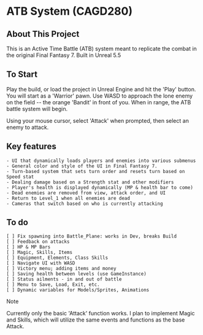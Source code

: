 # ATB System (CAGD280)

 ## About This Project

 This is an Active Time Battle (ATB) system meant to replicate the combat in the original Final Fantasy 7. Built in Unreal 5.5

 ## To Start

 Play the build, or load the project in Unreal Engine and hit the 'Play' button. You will start as a 'Warrior' pawn.
 Use WASD to approach the lone enemy on the field -- the orange 'Bandit' in front of you.
 When in range, the ATB battle system will begin.

 Using your mouse cursor, select 'Attack' when prompted, then select an enemy to attack.

 ## Key features
    - UI that dynamically loads players and enemies into various submenus 
	- General color and style of the UI in Final Fantasy 7.
	- Turn-based system that sets turn order and resets turn based on Speed stat
	- Dealing damage based on a Strength stat and other modifiers
	- Player's health is displayed dynamically (MP & health bar to come)
	- Dead enemies are removed from view, attack order, and UI
	- Return to Level_1 when all enemies are dead
	- Cameras that switch based on who is currently attacking

 ## To do
	[ ] Fix spawning into Battle_Plane: works in Dev, breaks Build
	[ ] Feedback on attacks
	[ ] HP & MP Bars
	[ ] Magic, Skills, Items
	[ ] Equipment, Elements, Class Skills
	[ ] Navigate UI with WASD
	[ ] Victory menu; adding items and money
	[ ] Saving health between levels (use GameInstance)
	[ ] Status ailments - in and out of battle
	[ ] Menu to Save, Load, Exit, etc.
	[ ] Dynamic variables for Models/Sprites, Animations

> [!NOTE]
> Currently only the basic 'Attack' function works. I plan to implement Magic and Skills, which will utilize the same events and functions as the base Attack.
